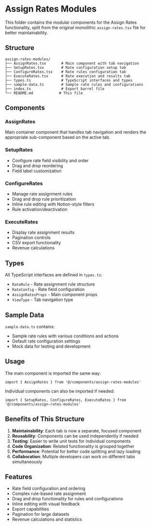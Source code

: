 # Assign Rates Modules

This folder contains the modular components for the Assign Rates functionality, split from the original monolithic `assign-rates.tsx` file for better maintainability.

## Structure

```
assign-rates-modules/
├── AssignRates.tsx       # Main component with tab navigation
├── SetupRates.tsx        # Rate configuration setup tab
├── ConfigureRates.tsx    # Rate rules configuration tab
├── ExecuteRates.tsx      # Rate execution and results tab
├── types.ts              # TypeScript interfaces and types
├── sample-data.ts        # Sample rate rules and configurations
├── index.ts              # Export barrel file
└── README.md            # This file
```

## Components

### AssignRates
Main container component that handles tab navigation and renders the appropriate sub-component based on the active tab.

### SetupRates
- Configure rate field visibility and order
- Drag and drop reordering
- Field label customization

### ConfigureRates
- Manage rate assignment rules
- Drag and drop rule prioritization
- Inline rule editing with Notion-style filters
- Rule activation/deactivation

### ExecuteRates
- Display rate assignment results
- Pagination controls
- CSV export functionality
- Revenue calculations

## Types

All TypeScript interfaces are defined in `types.ts`:
- `RateRule` - Rate assignment rule structure
- `RateConfig` - Rate field configuration
- `AssignRatesProps` - Main component props
- `ViewType` - Tab navigation type

## Sample Data

`sample-data.ts` contains:
- Sample rate rules with various conditions and actions
- Default rate configuration settings
- Mock data for testing and development

## Usage

The main component is imported the same way:

```tsx
import { AssignRates } from '@/components/assign-rates-modules'
```

Individual components can also be imported if needed:

```tsx
import { SetupRates, ConfigureRates, ExecuteRates } from '@/components/assign-rates-modules'
```

## Benefits of This Structure

1. **Maintainability**: Each tab is now a separate, focused component
2. **Reusability**: Components can be used independently if needed
3. **Testing**: Easier to write unit tests for individual components
4. **Code Organization**: Related functionality is grouped together
5. **Performance**: Potential for better code splitting and lazy loading
6. **Collaboration**: Multiple developers can work on different tabs simultaneously

## Features

- Rate field configuration and ordering
- Complex rule-based rate assignment
- Drag and drop functionality for rules and configurations
- Inline editing with visual feedback
- Export capabilities
- Pagination for large datasets
- Revenue calculations and statistics
